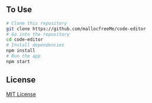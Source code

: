 ## To Use

```bash
# Clone this repository
git clone https://github.com/mallocfreeMe/code-editor
# Go into the repository
cd code-editor
# Install dependencies
npm install
# Run the app
npm start
```

## License

[MIT License](LICENSE.md)
